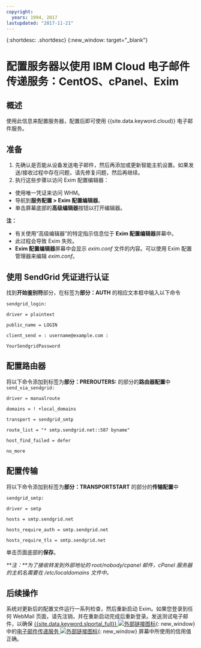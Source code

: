 ```yaml
---
copyright:
  years: 1994, 2017
lastupdated: "2017-11-21"
---
```


{:shortdesc: .shortdesc}
{:new_window: target="_blank"}

# 配置服务器以使用 IBM Cloud 电子邮件传递服务：CentOS、cPanel、Exim

## 概述

使用此信息来配置服务器，配置后即可使用 {{site.data.keyword.cloud}} 电子邮件服务。 

## 准备

1.  先确认是否能从设备发送电子邮件，然后再添加或更新智能主机设置。如果发送/接收过程中存在问题，请先修复问题，然后再继续。
2. 执行这些步骤以访问 Exim 配置编辑器：
  * 使用唯一凭证来访问 WHM。
  * 导航到**服务配置 > Exim 配置编辑器**。
  * 单击屏幕底部的**高级编辑器**按钮以打开编辑器。
  
**注：**
- 有关使用“高级编辑器”的特定指示信息位于 **Exim 配置编辑器**屏幕中。
- 此过程会导致 Exim 失败。
- **Exim 配置编辑器**屏幕中会显示 _exim.conf_ 文件的内容。可以使用 Exim 配置管理器来编辑 _exim.conf_。

## 使用 SendGrid 凭证进行认证

找到**开始鉴别符**部分，在标签为**部分：AUTH** 的相应文本框中输入以下命令 

`sendgrid_login:`

`driver = plaintext`

`public_name = LOGIN`

`client_send = : username@example.com :` 

`YourSendgridPassword`

## 配置路由器

将以下命令添加到标签为**部分：PREROUTERS:** 的部分的**路由器配置**中
`send_via_sendgrid:`  

`driver = manualroute`

`domains = ! +local_domains`

`transport = sendgrid_smtp`

`route_list = "* smtp.sendgrid.net::587 byname"`

`host_find_failed = defer`

`no_more`

## 配置传输

将以下命令添加到标签为**部分：TRANSPORTSTART** 的部分的**传输配置**中

`sendgrid_smtp:`

`driver = smtp`

`hosts = smtp.sendgrid.net`

`hosts_require_auth = smtp.sendgrid.net`

`hosts_require_tls = smtp.sendgrid.net`

单击页面底部的**保存**。

<em>**注：**为了接收转发到外部地址的 root/nobody/cpanel 邮件，cPanel 服务器的主机名需要在 /etc/localdomains 文件中。</em>

## 后续操作

系统对更新后的配置文件运行一系列检查，然后重新启动 Exim。如果您登录到任何 WebMail 页面，请先注销，并在重新启动完成后重新登录。发送测试电子邮件，以确保 [{{site.data.keyword.slportal_full}} ![外部链接图标](../../icons/launch-glyph.svg "外部链接图标")](https://control.softlayer.com/){: new_window} 中的[电子邮件传递服务 ![外部链接图标](../../icons/launch-glyph.svg "外部链接图标")](https://control.softlayer.com/services/emaildelivery){: new_window} 屏幕中所使用的信用值正确。
